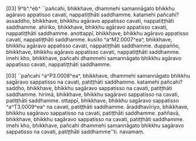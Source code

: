 [03] 9^b^.^eb^ ``pañcahi, bhikkhave, dhammehi samannāgato  bhikkhu agāravo appatisso cavati, nappatiṭṭhāti saddhamme. katamehi  pañcahi? assaddho, bhikkhave, bhikkhu agāravo appatisso cavati,  nappatiṭṭhāti saddhamme. ahiriko, bhikkhave, bhikkhu agāravo  appatisso cavati, nappatiṭṭhāti saddhamme. anottappī, bhikkhave,  bhikkhu agāravo appatisso cavati, nappatiṭṭhāti saddhamme. kusīto  ^a^M2.0007^ea^, bhikkhave, bhikkhu agāravo appatisso cavati, nappatiṭṭhāti saddhamme.  duppañño, bhikkhave, bhikkhu agāravo appatisso cavati,  nappatiṭṭhāti saddhamme. imehi kho, bhikkhave, pañcahi dhammehi  samannāgato bhikkhu agāravo appatisso cavati, nappatiṭṭhāti saddhamme.

[03] ``pañcahi ^a^P3.0008^ea^, bhikkhave, dhammehi samannāgato  bhikkhu sagāravo sappatisso na cavati, patiṭṭhāti saddhamme.  katamehi pañcahi? saddho, bhikkhave, bhikkhu sagāravo sappatisso na  cavati, patiṭṭhāti saddhamme. hirimā, bhikkhave, bhikkhu sagāravo  sappatisso na cavati, patiṭṭhāti saddhamme. ottappī, bhikkhave,  bhikkhu sagāravo sappatisso ^a^T3.0009^ea^ na cavati, patiṭṭhāti saddhamme.  āraddhavīriyo, bhikkhave, bhikkhu sagāravo sappatisso na cavati,  patiṭṭhāti saddhamme. paññavā, bhikkhave, bhikkhu sagāravo sappatisso  na cavati, patiṭṭhāti saddhamme. imehi kho, bhikkhave, pañcahi  dhammehi samannāgato bhikkhu sagāravo sappatisso na cavati,  patiṭṭhāti saddhamme''ti. navamaṃ.